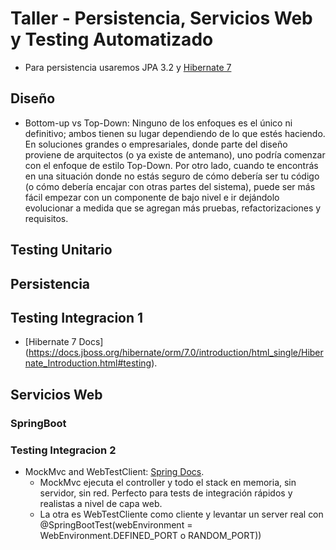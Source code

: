 # Taller - Persistencia, Servicios Web y Testing Automatizado

- Para persistencia usaremos JPA 3.2 y [Hibernate 7](https://docs.jboss.org/hibernate/orm/7.0/introduction/html_single/Hibernate_Introduction.html)

## Diseño

- Bottom-up vs Top-Down: Ninguno de los enfoques es el único ni definitivo; ambos tienen su lugar dependiendo de lo que estés haciendo. En soluciones grandes o empresariales, donde parte del diseño proviene de arquitectos (o ya existe de antemano), uno podría comenzar con el enfoque de estilo Top-Down. Por otro lado, cuando te encontrás en una situación donde no estás seguro de cómo debería ser tu código (o cómo debería encajar con otras partes del sistema), puede ser más fácil empezar con un componente de bajo nivel e ir dejándolo evolucionar a medida que se agregan más pruebas, refactorizaciones y requisitos.

## Testing Unitario

## Persistencia

## Testing Integracion 1
- [Hibernate 7 Docs] (https://docs.jboss.org/hibernate/orm/7.0/introduction/html_single/Hibernate_Introduction.html#testing).
## Servicios Web 

###  SpringBoot
### Testing Integracion 2
- MockMvc and WebTestClient: [Spring Docs](https://docs.spring.io/spring-framework/reference/testing.html).  
  - MockMvc ejecuta el controller y todo el stack en memoria, sin servidor, sin red. Perfecto para tests de integración rápidos y realistas a nivel de capa web. 
  - La otra es WebTestCliente como cliente y levantar un server real con @SpringBootTest(webEnvironment = WebEnvironment.DEFINED_PORT o RANDOM_PORT))